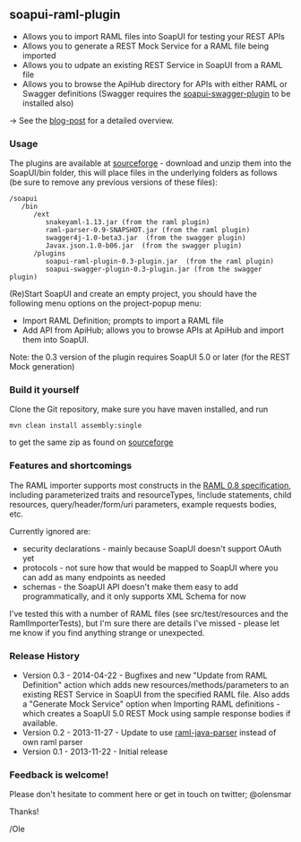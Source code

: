 ## soapui-raml-plugin

- Allows you to import RAML files into SoapUI for testing your REST APIs
- Allows you to generate a REST Mock Service for a RAML file being imported
- Allows you to udpate an existing REST Service in SoapUI from a RAML file
- Allows you to browse the ApiHub directory for APIs with either RAML or Swagger definitions (Swagger requires the
  [soapui-swagger-plugin](https://github.com/olensmar/soapui-swagger-plugin) to be installed also)

-> See the [blog-post](http://olensmar.blogspot.se/2013/12/a-raml-apihub-plugin-for-soapui.html) for a detailed overview.

### Usage

The plugins are available at [sourceforge](https://sourceforge.net/projects/soapui-plugins/files/soapui-raml-plugin/) -
download and unzip them into the SoapUI/bin folder, this will place files in the underlying folders as follows
(be sure to remove any previous versions of these files):

```
/soapui
   /bin
      /ext
         snakeyaml-1.13.jar (from the raml plugin)
         raml-parser-0.9-SNAPSHOT.jar (from the raml plugin)
         swagger4j-1.0-beta3.jar  (from the swagger plugin)
         Javax.json.1.0-b06.jar  (from the swagger plugin)
      /plugins
         soapui-raml-plugin-0.3-plugin.jar  (from the raml plugin)
         soapui-swagger-plugin-0.3-plugin.jar (from the swagger plugin)
```

(Re)Start SoapUI and create an empty project, you should have the following menu options on the project-popup menu:
- Import RAML Definition; prompts to import a RAML file
- Add API from ApiHub; allows you to browse APIs at ApiHub and import them into SoapUI.

Note: the 0.3 version of the plugin requires SoapUI 5.0 or later (for the REST Mock generation)

### Build it yourself

Clone the Git repository, make sure you have maven installed, and run

```
mvn clean install assembly:single
```

to get the same zip as found on [sourceforge](https://sourceforge.net/projects/soapui-plugins/files/soapui-raml-plugin/)

### Features and shortcomings

The RAML importer supports most constructs in the [RAML 0.8 specification](http://raml.org/spec.html), including
parameterized traits and resourceTypes, !include statements, child resources, query/header/form/uri parameters,
example requests bodies, etc.

Currently ignored are:
- security declarations - mainly because SoapUI doesn't support OAuth yet
- protocols - not sure how that would be mapped to SoapUI where you can add as many endpoints as needed
- schemas - the SoapUI API doesn't make them easy to add programmatically, and it only supports XML Schema for now

I've tested this with a number of RAML files (see src/test/resources and the RamlImporterTests),
but I'm sure there are details I've missed - please let me know if you find anything strange or unexpected.

### Release History

- Version 0.3 - 2014-04-22 - Bugfixes and new "Update from RAML Definition" action which adds new resources/methods/parameters to an existing REST Service in SoapUI from the specified RAML file. Also
adds a "Generate Mock Service" option when Importing RAML definitions - which creates a SoapUI 5.0 REST Mock using sample response bodies if available.
- Version 0.2 - 2013-11-27 - Update to use [raml-java-parser](https://github.com/raml-org/raml-java-parser) instead of own raml parser
- Version 0.1 - 2013-11-22 - Initial release

### Feedback is welcome!

Please don't hesitate to comment here or get in touch on twitter; @olensmar

Thanks!

/Ole
